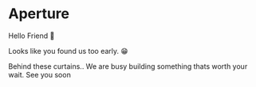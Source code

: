 # Aperture

Hello Friend 👋

Looks like you found us too early. 😁

Behind these curtains.. We are busy building something thats worth your wait. See you soon
